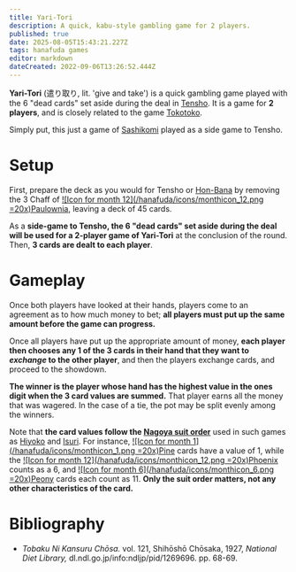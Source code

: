 ```yaml
---
title: Yari-Tori
description: A quick, kabu-style gambling game for 2 players.
published: true
date: 2025-08-05T15:43:21.227Z
tags: hanafuda games
editor: markdown
dateCreated: 2022-09-06T13:26:52.444Z
---
```


**Yari-Tori** (遣り取り, lit. 'give and take') is a quick gambling game played with the 6 "dead cards" set aside during the deal in [Tensho](/en/hanafuda/games/tensho). It is a game for **2 players**, and is closely related to the game [Tokotoko](/en/hanafuda/games/tokotoko).

Simply put, this just a game of [Sashikomi](/en/hanafuda/games/sashikomi) played as a side game to Tensho.

# Setup
First, prepare the deck as you would for Tensho or [Hon-Bana](/en/hanafuda/games/honbana) by removing the 3 Chaff of [![Icon for month 12](/hanafuda/icons/monthicon_12.png =20x)Paulownia](/en/hanafuda/suits/paulownia), leaving a deck of 45 cards. 

As a **side-game to Tensho, the 6 "dead cards" set aside during the deal will be used for a 2-player game of Yari-Tori** at the conclusion of the round. Then, **3 cards are dealt to each player**.
# Gameplay
Once both players have looked at their hands, players come to an agreement as to how much money to bet; **all players must put up the same amount before the game can progress.**

Once all players have put up the appropriate amount of money, **each player then chooses any 1 of the 3 cards in their hand that they want to *exchange* to the other player**, and then the players exchange cards, and proceed to the showdown.

**The winner is the player whose hand has the highest value in the ones digit when the 3 card values are summed.** That player earns all the money that was wagered. In the case of a tie, the pot may be split evenly among the winners.

Note that **the card values follow the [Nagoya suit order](/en/hanafuda/suits#arrangement-of-suits)** used in such games as [Hiyoko](/en/hanafuda/games/hiyoko) and [Isuri](/en/hanafuda/games/hiyoko#isuri-hiyoko-variant). For instance, [![Icon for month 1](/hanafuda/icons/monthicon_1.png =20x)Pine](/en/hanafuda/suits/pine) cards have a value of 1, while the [![Icon for month 12](/hanafuda/icons/monthicon_12.png =20x)Phoenix](/en/hanafuda/suits/paulownia) counts as a 6, and [![Icon for month 6](/hanafuda/icons/monthicon_6.png =20x)Peony](/en/hanafuda/suits/peony) cards each count as 11. **Only the suit order matters, not any other characteristics of the card.**

# Bibliography
- *Tobaku Ni Kansuru Chōsa.* vol. 121, Shihōshō Chōsaka, 1927, *National Diet Library,* dl.ndl.go.jp/info:ndljp/pid/1269696. pp. 68-69.